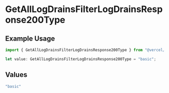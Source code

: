 # GetAllLogDrainsFilterLogDrainsResponse200Type

## Example Usage

```typescript
import { GetAllLogDrainsFilterLogDrainsResponse200Type } from "@vercel/sdk/models/getalllogdrainsop.js";

let value: GetAllLogDrainsFilterLogDrainsResponse200Type = "basic";
```

## Values

```typescript
"basic"
```